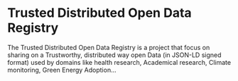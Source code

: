# Trusted Distributed Open Data Registry
The Trusted Distributed Open Data Registry is a project that focus on sharing on a Trustworthy, distributed way open Data (in JSON-LD signed format) used by domains like health research, Academical research, Climate monitoring, Green Energy Adoption...
